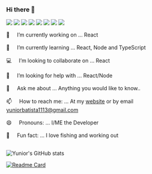 ### Hi there 👋

<img src="https://img.icons8.com/dusk/64/000000/developer.png"/>  <img src="https://img.icons8.com/dusk/64/000000/javascript.png"/> <img src="https://img.icons8.com/dusk/64/000000/html-5.png"/> <img src="https://img.icons8.com/dusk/64/000000/css3.png"/> <img src="https://img.icons8.com/dusk/64/000000/react.png"/>  <img src="https://img.icons8.com/dusk/64/000000/web.png"/>  <img src="https://img.icons8.com/dusk/64/000000/api.png"/>  <img src="https://img.icons8.com/dusk/64/000000/cafe.png"/>   

 🔭  &nbsp;&nbsp;&nbsp;&nbsp;I’m currently working on ... React<br /><br />
 🌱  &nbsp;&nbsp;&nbsp;&nbsp;I’m currently learning ... React, Node and TypeScript<br /><br />
 💻  &nbsp;&nbsp;&nbsp;&nbsp;I’m looking to collaborate on ... React<br /><br />
 🤔  &nbsp;&nbsp;&nbsp;&nbsp;I’m looking for help with ... React/Node<br /><br />
 💬  &nbsp;&nbsp;&nbsp;&nbsp;Ask me about ... Anything you would like to know..<br /><br />
 📫  &nbsp;&nbsp;&nbsp;&nbsp;How to reach me: ... At my [website](https://yuniorbatista.com) or by email yuniorbatista1113@gmail.com<br /><br />
 😄  &nbsp;&nbsp;&nbsp;&nbsp;Pronouns: ... I/ME the Developer<br /><br />
 🎣  &nbsp;&nbsp;&nbsp;&nbsp;Fun fact: ... I love fishing and working out<br /><br />
 
 ![Yunior's GitHub stats](https://github-readme-stats.vercel.app/api?username=batistaDev1113&show_icons=true&theme=radical)
 
 [![Readme Card](https://github-readme-stats.vercel.app/api/pin/?username=batistaDev1113&repo=giphy-loader)](https://github.com/batistaDev1113/giphy-loader)
 

